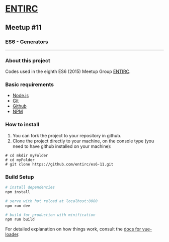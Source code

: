 # [ENTIRC](https://goo.gl/tVHxqc)
## Meetup #11
### ES6 - Generators
***
### About this project
Codes used in the eighth ES6 (2015) Meetup Group [ENTIRC]().
### Basic requirements

* [Node.js](https://nodejs.org/en)
* [Git](https://git-scm.com/book/en/v2/Getting-Started-Installing-Git)
* [Github]()
* [NPM](https://docs.npmjs.com/getting-started/what-is-npm)

### How to install
1. You can fork the project to your repository in github.
2. Clone the project directly to your machine, on the console type (you need to have github installed on your machine):
```
# cd mkdir myFolder
# cd myFolder
# git clone https://github.com/entirc/es6-11.git
```

### Build Setup

``` bash
# install dependencies
npm install

# serve with hot reload at localhost:8080
npm run dev

# build for production with minification
npm run build
```

For detailed explanation on how things work, consult the [docs for vue-loader](http://vuejs.github.io/vue-loader).
